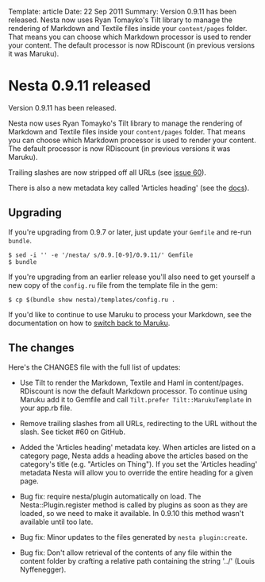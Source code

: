 Template: article
Date: 22 Sep 2011
Summary: Version 0.9.11 has been released. Nesta now uses Ryan Tomayko's Tilt library to manage the rendering of Markdown and Textile files inside your `content/pages` folder. That means you can choose which Markdown processor is used to render your content. The default processor is now RDiscount (in previous versions it was Maruku).

# Nesta 0.9.11 released

Version 0.9.11 has been released.

Nesta now uses Ryan Tomayko's Tilt library to manage the rendering of
Markdown and Textile files inside your `content/pages` folder. That
means you can choose which Markdown processor is used to render your
content. The default processor is now RDiscount (in previous versions it
was Maruku).

Trailing slashes are now stripped off all URLs (see [issue 60][60]).

There is also a new metadata key called 'Articles heading' (see the
[docs][]).

[60]: https://github.com/gma/nesta/issues/60
[docs]: /docs/creating-content/metadata-reference#articles_heading

## Upgrading

If you're upgrading from 0.9.7 or later, just update your `Gemfile` and re-run
`bundle`.

    $ sed -i '' -e '/nesta/ s/0.9.[0-9]/0.9.11/' Gemfile
    $ bundle

If you're upgrading from an earlier release you'll also need to get
yourself a new copy of the `config.ru` file from the template file in the
gem:

    $ cp $(bundle show nesta)/templates/config.ru .

If you'd like to continue to use Maruku to process your Markdown, see
the documentation on how to [switch back to Maruku][switching].

[switching]: /docs/creating-content/changing-the-markdown-processor

## The changes

Here's the CHANGES file with the full list of updates:

 * Use Tilt to render the Markdown, Textile and Haml in content/pages.
   RDiscount is now the default Markdown processor. To continue using
   Maruku add it to Gemfile and call `Tilt.prefer Tilt::MarukuTemplate`
   in your app.rb file.

 * Remove trailing slashes from all URLs, redirecting to the URL without
   the slash. See ticket #60 on GitHub.

 * Added the 'Articles heading' metadata key. When articles are listed
   on a category page, Nesta adds a heading above the articles based on
   the category's title (e.g. "Articles on Thing").  If you set the
   'Articles heading' metadata Nesta will allow you to override the
   entire heading for a given page.
 
 * Bug fix: require nesta/plugin automatically on load. The
   Nesta::Plugin.register method is called by plugins as soon as they
   are loaded, so we need to make it available. In 0.9.10 this method
   wasn't available until too late.

 * Bug fix: Minor updates to the files generated by
   `nesta plugin:create`.

 * Bug fix: Don't allow retrieval of the contents of any file
   within the content folder by crafting a relative path containing
   the string '../' (Louis Nyffenegger).

